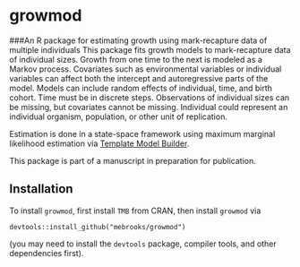 # growmod
###An R package for estimating growth using mark-recapture data of multiple individuals
This package fits growth models to mark-recapture data of individual sizes. Growth from one time to the next is modeled as a Markov process. Covariates such as environmental variables or individual variables can affect both the intercept and autoregressive parts of the model. Models can include random effects of individual, time, and birth cohort. Time must be in discrete steps. 
Observations of individual sizes can be missing, but covariates cannot be missing. Individual could represent an individual organism, population, or other unit of replication.

Estimation is done in a state-space framework using maximum marginal likelihood estimation via [Template Model Builder](https://github.com/kaskr/adcomp).

This package is part of a manuscript in preparation for publication.

## Installation
To install `growmod`, first install `TMB` from CRAN, then install `growmod` via
```
devtools::install_github("mebrooks/growmod")
```
(you may need to install the `devtools` package, compiler tools, and other dependencies first).